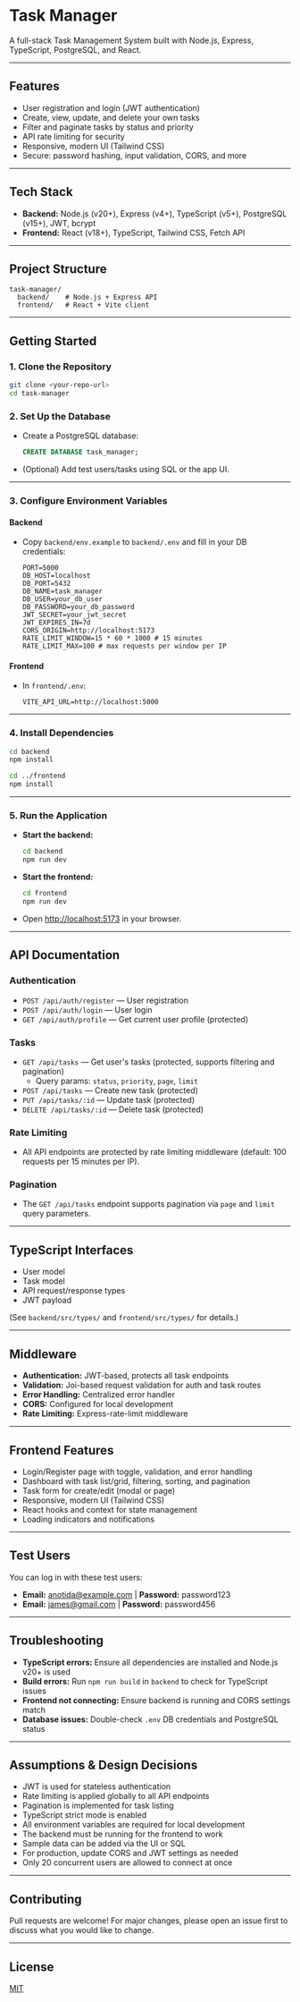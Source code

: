 # Task Manager

A full-stack Task Management System built with Node.js, Express, TypeScript, PostgreSQL, and React.

---

## Features

- User registration and login (JWT authentication)
- Create, view, update, and delete your own tasks
- Filter and paginate tasks by status and priority
- API rate limiting for security
- Responsive, modern UI (Tailwind CSS)
- Secure: password hashing, input validation, CORS, and more

---

## Tech Stack

- **Backend:** Node.js (v20+), Express (v4+), TypeScript (v5+), PostgreSQL (v15+), JWT, bcrypt
- **Frontend:** React (v18+), TypeScript, Tailwind CSS, Fetch API

---

## Project Structure

```
task-manager/
  backend/    # Node.js + Express API
  frontend/   # React + Vite client
```

---

## Getting Started

### 1. Clone the Repository
```sh
git clone <your-repo-url>
cd task-manager
```

### 2. Set Up the Database
- Create a PostgreSQL database:
  ```sql
  CREATE DATABASE task_manager;
  ```
- (Optional) Add test users/tasks using SQL or the app UI.

---

### 3. Configure Environment Variables

#### Backend
- Copy `backend/env.example` to `backend/.env` and fill in your DB credentials:
  ```env
  PORT=5000
  DB_HOST=localhost
  DB_PORT=5432
  DB_NAME=task_manager
  DB_USER=your_db_user
  DB_PASSWORD=your_db_password
  JWT_SECRET=your_jwt_secret
  JWT_EXPIRES_IN=7d
  CORS_ORIGIN=http://localhost:5173
  RATE_LIMIT_WINDOW=15 * 60 * 1000 # 15 minutes
  RATE_LIMIT_MAX=100 # max requests per window per IP
  ```

#### Frontend
- In `frontend/.env`:
  ```env
  VITE_API_URL=http://localhost:5000
  ```

---

### 4. Install Dependencies

```sh
cd backend
npm install

cd ../frontend
npm install
```

---

### 5. Run the Application

- **Start the backend:**
  ```sh
  cd backend
  npm run dev
  ```
- **Start the frontend:**
  ```sh
  cd frontend
  npm run dev
  ```
- Open [http://localhost:5173](http://localhost:5173) in your browser.

---

## API Documentation

### Authentication
- `POST /api/auth/register` — User registration
- `POST /api/auth/login` — User login
- `GET /api/auth/profile` — Get current user profile (protected)

### Tasks
- `GET /api/tasks` — Get user's tasks (protected, supports filtering and pagination)
  - Query params: `status`, `priority`, `page`, `limit`
- `POST /api/tasks` — Create new task (protected)
- `PUT /api/tasks/:id` — Update task (protected)
- `DELETE /api/tasks/:id` — Delete task (protected)

### Rate Limiting
- All API endpoints are protected by rate limiting middleware (default: 100 requests per 15 minutes per IP).

### Pagination
- The `GET /api/tasks` endpoint supports pagination via `page` and `limit` query parameters.

---

## TypeScript Interfaces
- User model
- Task model
- API request/response types
- JWT payload

(See `backend/src/types/` and `frontend/src/types/` for details.)

---

## Middleware
- **Authentication:** JWT-based, protects all task endpoints
- **Validation:** Joi-based request validation for auth and task routes
- **Error Handling:** Centralized error handler
- **CORS:** Configured for local development
- **Rate Limiting:** Express-rate-limit middleware

---

## Frontend Features
- Login/Register page with toggle, validation, and error handling
- Dashboard with task list/grid, filtering, sorting, and pagination
- Task form for create/edit (modal or page)
- Responsive, modern UI (Tailwind CSS)
- React hooks and context for state management
- Loading indicators and notifications

---

## Test Users

You can log in with these test users:

- **Email:** anotida@example.com  |  **Password:** password123
- **Email:** james@gmail.com      |  **Password:** password456

---

## Troubleshooting
- **TypeScript errors:** Ensure all dependencies are installed and Node.js v20+ is used
- **Build errors:** Run `npm run build` in `backend` to check for TypeScript issues
- **Frontend not connecting:** Ensure backend is running and CORS settings match
- **Database issues:** Double-check `.env` DB credentials and PostgreSQL status

---

## Assumptions & Design Decisions
- JWT is used for stateless authentication
- Rate limiting is applied globally to all API endpoints
- Pagination is implemented for task listing
- TypeScript strict mode is enabled
- All environment variables are required for local development
- The backend must be running for the frontend to work
- Sample data can be added via the UI or SQL
- For production, update CORS and JWT settings as needed
- Only 20 concurrent users are allowed to connect at once

---

## Contributing
Pull requests are welcome! For major changes, please open an issue first to discuss what you would like to change.

---

## License
[MIT](LICENSE)
